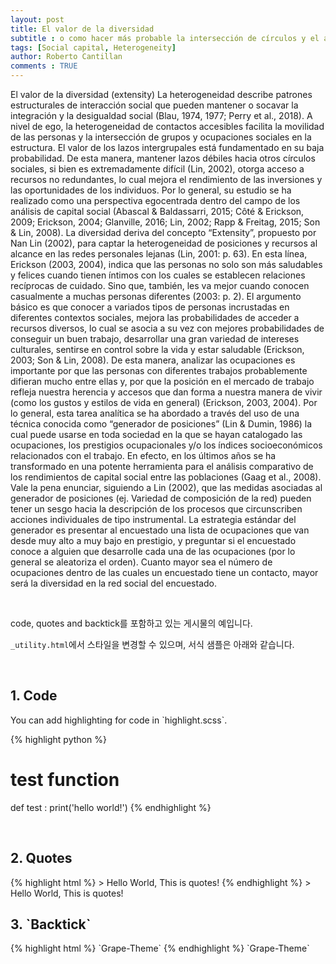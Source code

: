 ```yaml
---
layout: post
title: El valor de la diversidad 
subtitle : o como hacer más probable la intersección de círculos y el acceso a recursos no redundantes. 
tags: [Social capital, Heterogeneity]
author: Roberto Cantillan
comments : TRUE
---
```


El valor de la diversidad (extensity)
La heterogeneidad describe patrones estructurales de interacción social que pueden mantener o socavar la integración y la desigualdad social (Blau, 1974, 1977; Perry et al., 2018). A nivel de ego, la heterogeneidad de contactos accesibles facilita la movilidad de las personas y la intersección de grupos y ocupaciones sociales en la estructura. El valor de los lazos intergrupales está fundamentado en su baja probabilidad. De esta manera, mantener lazos débiles hacia otros círculos sociales, si bien es extremadamente difícil (Lin, 2002), otorga acceso a recursos no redundantes, lo cual mejora el rendimiento de las inversiones y las oportunidades de los individuos. 
Por lo general, su estudio se ha realizado como una perspectiva egocentrada dentro del campo de los análisis de capital social (Abascal & Baldassarri, 2015; Côté & Erickson, 2009; Erickson, 2004; Glanville, 2016; Lin, 2002; Rapp & Freitag, 2015; Son & Lin, 2008). La diversidad deriva del concepto “Extensity”, propuesto por Nan Lin (2002), para captar la heterogeneidad de posiciones y recursos al alcance en las redes personales lejanas (Lin, 2001: p. 63). En esta línea, Erickson (2003, 2004), indica que las personas no solo son más saludables y felices cuando tienen íntimos con los cuales se establecen relaciones recíprocas de cuidado. Sino que, también, les va mejor cuando conocen casualmente a muchas personas diferentes (2003: p. 2). El argumento básico es que conocer a variados tipos de personas incrustadas en diferentes contextos sociales, mejora las probabilidades de acceder a recursos diversos, lo cual se asocia a su vez con mejores probabilidades de conseguir un buen trabajo, desarrollar una gran variedad de intereses culturales, sentirse en control sobre la vida y estar saludable (Erickson, 2003; Son & Lin, 2008). De esta manera, analizar las ocupaciones es importante por que las personas con diferentes trabajos probablemente difieran mucho entre ellas y, por que la posición en el mercado de trabajo refleja nuestra herencia y accesos que dan forma a nuestra manera de vivir (como los gustos y estilos de vida en general) (Erickson, 2003, 2004). 
Por lo general, esta tarea analítica se ha abordado a través del uso de una técnica conocida como “generador de posiciones”  (Lin & Dumin, 1986) la cual puede usarse en toda sociedad en la que se hayan catalogado las ocupaciones, los prestigios ocupacionales y/o los índices socioeconómicos relacionados con el trabajo. En efecto, en los últimos años se ha transformado en una potente herramienta para el análisis comparativo de los rendimientos de capital social entre las poblaciones (Gaag et al., 2008). Vale la pena enunciar, siguiendo a Lin (2002), que las medidas asociadas al generador de posiciones (ej. Variedad de composición de la red) pueden tener un sesgo hacia la descripción de los procesos que circunscriben acciones individuales de tipo instrumental. La estrategia estándar del generador es presentar al encuestado una lista de ocupaciones que van desde muy alto a muy bajo en prestigio, y preguntar si el encuestado conoce a alguien que desarrolle cada una de las ocupaciones (por lo general se aleatoriza el orden). Cuanto mayor sea el número de ocupaciones dentro de las cuales un encuestado tiene un contacto, mayor será la diversidad en la red social del encuestado.

<br>

code, quotes and backtick를 포함하고 있는 게시물의 예입니다. 

 `_utility.html`에서 스타일을 변경할 수 있으며, 서식 샘플은 아래와 같습니다.

<br>

<h2>1. Code </h2>
You can add highlighting for code in `highlight.scss`.

{% highlight python %}
# test function
def test :
    print('hello world!')
{% endhighlight %}

<br>

<h2>2. Quotes</h2>
{% highlight html %}
> Hello World, This is quotes!
{% endhighlight %}
> Hello World, This is quotes!

<br>

<h2>3. `Backtick`</h2>
{% highlight html %}
`Grape-Theme`
{% endhighlight %}
`Grape-Theme`

